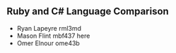 ## Ruby and C# Language Comparison

* Ryan Lapeyre rml3md 
* Mason Flint mbf437 here
* Omer Elnour ome43b
